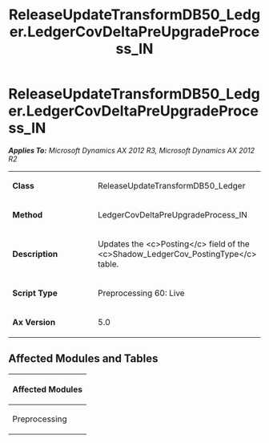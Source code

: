 ﻿---
title: ReleaseUpdateTransformDB50_Ledger.LedgerCovDeltaPreUpgradeProcess_IN
TOCTitle: ReleaseUpdateTransformDB50_Ledger.LedgerCovDeltaPreUpgradeProcess_IN
ms:assetid: 418db035-2c81-7682-8de2-167be1b3f2ae
ms:mtpsurl: https://msdn.microsoft.com/en-us/library/JJ718836(v=AX.60)
ms:contentKeyID: 49707880
ms.date: 05/18/2015
mtps_version: v=AX.60
---

# ReleaseUpdateTransformDB50\_Ledger.LedgerCovDeltaPreUpgradeProcess\_IN 


_**Applies To:** Microsoft Dynamics AX 2012 R3, Microsoft Dynamics AX 2012 R2_

<table>
<colgroup>
<col style="width: 50%" />
<col style="width: 50%" />
</colgroup>
<tbody>
<tr class="odd">
<td><p><strong>Class</strong></p></td>
<td><p>ReleaseUpdateTransformDB50_Ledger</p></td>
</tr>
<tr class="even">
<td><p><strong>Method</strong></p></td>
<td><p>LedgerCovDeltaPreUpgradeProcess_IN</p></td>
</tr>
<tr class="odd">
<td><p><strong>Description</strong></p></td>
<td><p>Updates the &lt;c&gt;Posting&lt;/c&gt; field of the &lt;c&gt;Shadow_LedgerCov_PostingType&lt;/c&gt; table.</p></td>
</tr>
<tr class="even">
<td><p><strong>Script Type</strong></p></td>
<td><p>Preprocessing 60: Live</p></td>
</tr>
<tr class="odd">
<td><p><strong>Ax Version</strong></p></td>
<td><p>5.0</p></td>
</tr>
</tbody>
</table>


## Affected Modules and Tables

<table>
<colgroup>
<col style="width: 100%" />
</colgroup>
<thead>
<tr class="header">
<th><p>Affected Modules</p></th>
</tr>
</thead>
<tbody>
<tr class="odd">
<td><p>Preprocessing</p></td>
</tr>
</tbody>
</table>

  


